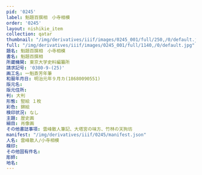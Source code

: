 ```yaml
---
pid: '0245'
label: 魁題百撰相　小寺相模
order: '0245'
layout: nishikie_item
collection: qatar
thumbnail: "/img/derivatives/iiif/images/0245_001/full/250,/0/default.jpg"
full: "/img/derivatives/iiif/images/0245_001/full/1140,/0/default.jpg"
題名: 魁題百撰相　小寺相模
書名: 魁題百撰相
所蔵機関: 東京大学史料編纂所
請求記号: '0380-9-(25)'
画工名: 一魁斎芳年筆
和暦年月日: 明治元年９月カ(18680090551)
版元名: 
版元住所: 
判: 大判
形態: 竪絵 １枚
彩色: 錦絵
検印状況: なし
主題: 歴史画
細目: 肖像画
その他書誌事項: 雲峰散人筆記、大塔宮の味方、竹林の天狗坊
manifest: "/img/derivatives/iiif/0245/manifest.json"
人名: 雲峰散人/小寺相模
検印: 
その他固有件名: 
彫師: 
地名: 
---
```


